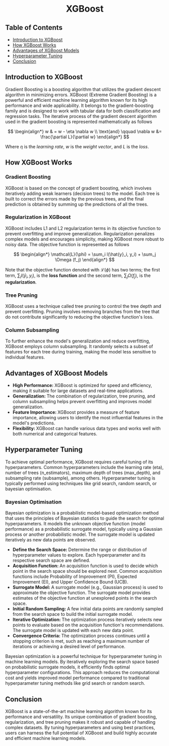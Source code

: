 <h1 align = "center"> XGBoost </h1>
<h2 align = "left"> Table of Contents </h2>
<ul>
  <li> <a href = "#introduction"> Introduction to XGBoost </a> </li>
  <li> <a href = "#how-it-works"> How XGBoost Works </a> </li>
  <li> <a href = "#advantages"> Advantages of XGBoost Models </a> </li>
  <li> <a href = "#tuning"> Hyperparameter Tuning </a> </li>
  <li> <a href = "#conclusion"> Conclusion </a> </li>
</ul>

<div id = "introduction">
<h2 align = "left"> Introduction to XGBoost </h2>
 Gradient Boosting is a boosting algorithm that utilizes the gradient descent algorithm in minimizing errors. XGBoost (Extreme Gradient Boosting) is a powerful and efficient machine learning algorithm known for its high performance and wide applicability. It belongs to the gradient-boosting family and is designed to work with tabular data for both classification 
  and regression tasks. The iterative process of the gradient descent algorithm used in the gradient boosting is represented mathematically as follows

  $$
 \begin{align*}
w & = w - \eta \nabla w \\
\text{and} \qquad \nabla w &= \frac{\partial L}{\partial w}
\end{align*}
  $$

  Where $\eta$ is the _learning rate_, $w$ is the _weight vector_, and $L$ is the _loss_.
  
</div>

<div id = "how-it-works">
<h2 align = "left"> How XGBoost Works </h2>
<h3 align = "left"> Gradient Boosting </h3>
  XGBoost is based on the concept of gradient boosting, which involves iteratively adding weak learners (decision trees) to the model. Each tree is built to correct the errors made by the previous trees, and the final prediction is obtained by summing up the 
  predictions of all the trees.
<h3 align = "left"> Regularization in XGBoost </h3>
  XGBoost includes L1 and L2 regularization terms in its objective function to prevent overfitting and improve generalization. Regularization penalizes complex models and encourages simplicity, making XGBoost more robust to noisy data. The objective function is represented as follows
  
  $$
  \begin{align*}
\mathcal{L}(\phi) = \sum_i l(\hat{y}_i, y_i) + \sum_j \Omega (f_j)
\end{align*}
  $$
  
  Note that the objective function denoted with $\mathcal{L}(\phi)$ has two terms; the first term, $\displaystyle{\sum_i l(\hat{y}_i, y_i)}$, is the __loss function__ and the second term, $\displaystyle{\sum_j \Omega (f_j)}$, is the __regularization__.
  
<h3 align = "left"> Tree Pruning </h3>
  XGBoost uses a technique called tree pruning to control the tree depth and prevent overfitting. Pruning involves removing branches from the tree that do not contribute significantly to reducing the objective function's loss.
<h3 align = "left"> Column Subsampling </h3>
  To further enhance the model's generalization and reduce overfitting, XGBoost employs column subsampling. It randomly selects a subset of features for each tree during training, making the model less sensitive to individual features.
</div>

<div id = "advantages">
<h2 align = "left"> Advantages of XGBoost Models </h2>
<ul>
  <li> <strong> High Performance: </strong> XGBoost is optimized for speed and efficiency, making it suitable for large datasets and real-time applications. </li>
  <li> <strong> Generalization: </strong> The combination of regularization, tree pruning, and column subsampling helps prevent overfitting and improves model generalization. </li>
  <li> <strong> Feature Importance: </strong> XGBoost provides a measure of feature importance, allowing users to identify the most influential features in the model's predictions. </li>
  <li> <strong> Flexibility: </strong> XGBoost can handle various data types and works well with both numerical and categorical features. </li>
</ul>
</div>

<div id = "tuning">
<h2 align = "left"> Hyperparameter Tuning </h2>
  To achieve optimal performance, XGBoost requires careful tuning of its hyperparameters. Common hyperparameters include the learning rate (eta), number of trees (n_estimators), maximum depth of trees (max_depth), and subsampling rate (subsample), among 
  others. Hyperparameter tuning is typically performed using techniques like grid search, random search, or bayesian optimisation.
<h3 align = "left">  Bayesian Optimisation </h3>
  Bayesian optimization is a probabilistic model-based optimization method that uses the principles of Bayesian statistics to guide the search for optimal hyperparameters. It models the unknown objective function (model performance) as a probabilistic
  surrogate model, typically using a Gaussian process or another probabilistic model. The surrogate model is updated iteratively as new data points are observed.
  
  <ul>
  <li> <strong> Define the Search Space: </strong> Determine the range or distribution of hyperparameter values to explore. Each hyperparameter and its respective search space are defined. </li>
  <li> <strong> Acquisition Function: </strong> An acquisition function is used to decide which point in the search space should be explored next. Common acquisition functions include Probability of Improvement (PI), Expected Improvement (EI), and Upper 
    Confidence Bound (UCB). </li>
  <li> <strong> Surrogate Model: </strong> A surrogate model (e.g., Gaussian process) is used to approximate the objective function. The surrogate model provides estimates of the objective function at unexplored points in the search space. </li>
  <li> <strong> Initial Random Sampling: </strong> A few initial data points are randomly sampled from the search space to build the initial surrogate model. </li>
  <li> <strong> Iterative Optimization: </strong> The optimization process iteratively selects new points to evaluate based on the acquisition function's recommendations. The surrogate model is updated with each new data point. </li>
  <li> <strong> Convergence Criteria: </strong> The optimization process continues until a stopping criterion is met, such as reaching a maximum number of iterations or achieving a desired level of performance. </li>
</ul>

  Bayesian optimization is a powerful technique for hyperparameter tuning in machine learning models. By iteratively exploring the search space based on probabilistic surrogate models, it efficiently finds optimal hyperparameter configurations. This approach 
  reduces the computational cost and yields improved model performance compared to traditional hyperparameter tuning methods like grid search or random search.
</div>

<div id = "conclusion">
<h2 align = "left"> Conclusion </h2>
  XGBoost is a state-of-the-art machine learning algorithm known for its performance and versatility. Its unique combination of gradient boosting, regularization, and tree pruning makes it robust and capable of handling complex datasets. By tuning 
  hyperparameters and using best practices, users can harness the full potential of XGBoost and build highly accurate and efficient machine learning models.
</div>
